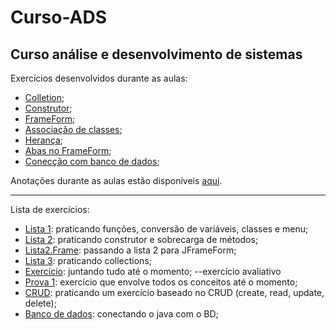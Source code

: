# Curso-ADS
<h2>Curso análise e desenvolvimento de sistemas</h2>

Exercícios desenvolvidos durante as aulas:
- [Colletion]();
- [Construtor]();
- [FrameForm]();
- [Associação de classes]();
- [Herança]();
- [Abas no FrameForm]();
- [Conecção com banco de dados]();

Anotações durante as aulas estão disponíveis [aqui]().

-----------------------------------------------

Lista de exercícios:
- [Lista 1](): praticando funções, conversão de variáveis, classes e menu;
- [Lista 2](): praticando construtor e sobrecarga de métodos;
- [Lista2.Frame](): passando a lista 2 para JFrameForm;
- [Lista 3](): praticando collections; 
- [Exercício](): juntando tudo até o momento; --exercício avaliativo
- [Prova 1](): exercício que envolve todos os conceitos até o momento;
- [CRUD](): praticando um exercício baseado no CRUD (create, read, update, delete);
- [Banco de dados](): conectando o java com o BD;


